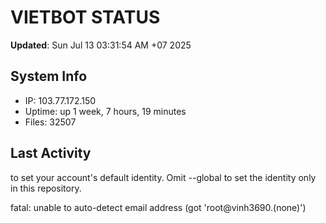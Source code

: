 # VIETBOT STATUS
**Updated**: Sun Jul 13 03:31:54 AM +07 2025

## System Info
- IP: 103.77.172.150
- Uptime: up 1 week, 7 hours, 19 minutes
- Files: 32507

## Last Activity

to set your account's default identity.
Omit --global to set the identity only in this repository.

fatal: unable to auto-detect email address (got 'root@vinh3690.(none)')
